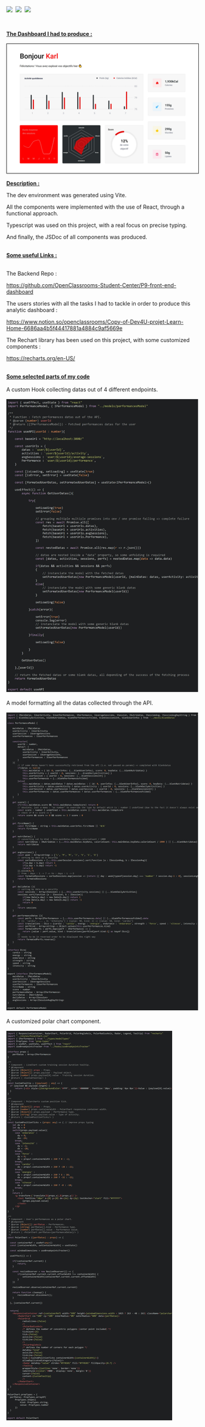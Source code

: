 <div style="display:flex; column-gap:8px;">
  <img src="https://img.shields.io/static/v1?label=&message=React&color=0088CC&logo=React&logoColor=white&style=flat-square">
  <img src="https://img.shields.io/static/v1?label=&message=Vite%20JS&color=646CFF&logo=Vite&logoColor=white&style=flat-square">
  <img src="https://img.shields.io/static/v1?label=&message=Typescript&color=0088CC&logo=Typescript&logoColor=white&style=flat-square">
</div><br><br>

<b><u>
The Dashboard I had to produce :
</u>
</b><br><br>
<img style="border:1px solid black;" src="https://github.com/ask0ldd/P12-SportsDashboard/blob/main/public/screenshots/dashboard2.jpg">
<br>

<b><u>
Description :
</u>
</b><br>

The dev environment was generated using Vite.

All the components were implemented with the use of React, through a functional approach.

Typescript was used on this project, with a real focus on precise typing.

And finally, the JSDoc of all components was produced.

<br>
<b><u>
Some useful Links :
</u>
</b><br><br>

The Backend Repo :

https://github.com/OpenClassrooms-Student-Center/P9-front-end-dashboard

The users stories with all the tasks I had to tackle in order to produce this analytic dashboard :

https://www.notion.so/openclassrooms/Copy-of-Dev4U-projet-Learn-Home-6686aa4b5f44417881a4884c9af5669e

The Rechart library has been used on this project, with some customized components :

https://recharts.org/en-US/
<br>

<br><b><u>
Some selected parts of my code
</u>
</b><br><br>
A custom Hook collecting datas out of 4 different endpoints.
<br><br>
<img src="https://github.com/ask0ldd/P12-SportsDashboard/blob/main/public/screenshots/screenshotuseAPI3.jpg">
<br><br>
A model formatting all the datas collected through the API.
<br><br>
<img src="https://github.com/ask0ldd/P12-SportsDashboard/blob/main/public/screenshots/perfmodel.jpg">
<br><br>
A customized polar chart component.
<br><br>
<img src="https://github.com/ask0ldd/P12-SportsDashboard/blob/main/public/screenshots/polarcomponent2.jpg">
